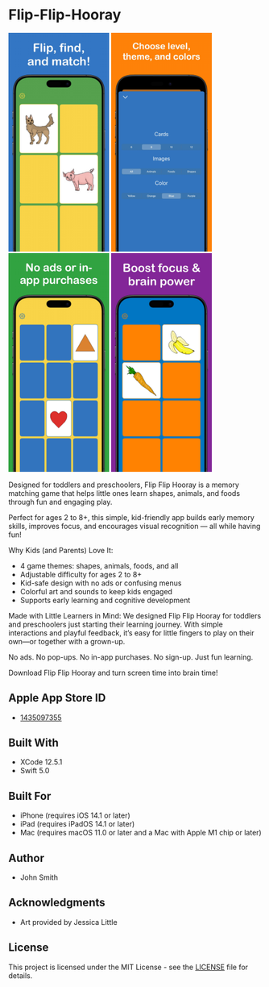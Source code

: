 # Flip-Flip-Hooray

<img src="https://github.com/JohnSmithCoder1/Flip-Flip-Hooray/blob/main/Screenshots/screenshot_1.jpeg" width="200"> <img 
src="https://github.com/JohnSmithCoder1/Flip-Flip-Hooray/blob/main/Screenshots/screenshot_2.jpeg" width="200"> 
<img src="https://github.com/JohnSmithCoder1/Flip-Flip-Hooray/blob/main/Screenshots/screenshot_3.jpeg" width="200"> 
<img src="https://github.com/JohnSmithCoder1/Flip-Flip-Hooray/blob/main/Screenshots/screenshot_4.jpeg" width="200">

Designed for toddlers and preschoolers, Flip Flip Hooray is a memory matching game that helps little ones learn shapes, animals, and foods through fun and engaging play.

Perfect for ages 2 to 8+, this simple, kid-friendly app builds early memory skills, improves focus, and encourages visual recognition — all while having fun!

Why Kids (and Parents) Love It:
* 4 game themes: shapes, animals, foods, and all
* Adjustable difficulty for ages 2 to 8+
* Kid-safe design with no ads or confusing menus
* Colorful art and sounds to keep kids engaged
* Supports early learning and cognitive development

Made with Little Learners in Mind:
We designed Flip Flip Hooray for toddlers and preschoolers just starting their learning journey. With simple interactions and playful feedback, it’s easy for little fingers to play on their own—or together with a grown-up.

No ads. No pop-ups. No in-app purchases. No sign-up. Just fun learning.

Download Flip Flip Hooray and turn screen time into brain time!

## Apple App Store ID

* [1435097355](https://apps.apple.com/us/app/toddle-time/id1435097355)

## Built With

* XCode 12.5.1
* Swift 5.0

## Built For

* iPhone (requires iOS 14.1 or later)
* iPad (requires iPadOS 14.1 or later)
* Mac (requires macOS 11.0 or later and a Mac with Apple M1 chip or later)

## Author

* John Smith

## Acknowledgments

* Art provided by Jessica Little

## License

This project is licensed under the MIT License - see the [LICENSE](LICENSE) file for details.

